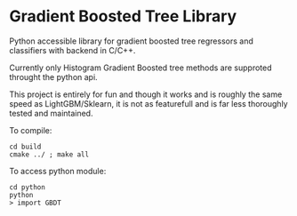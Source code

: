 <h1>Gradient Boosted Tree Library</h1>

Python accessible library for gradient boosted tree regressors and classifiers with backend in C/C++.

Currently only Histogram Gradient Boosted tree methods are supproted throught the python api.

This project is entirely for fun and though it works and is roughly the same speed as LightGBM/Sklearn,
it is not as featurefull and is far less thoroughly tested and maintained.



To compile:
```
cd build
cmake ../ ; make all
```

To access python module:
```
cd python
python
> import GBDT
```

